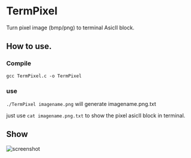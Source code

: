 # TermPixel

Turn pixel image (bmp/png) to terminal AsicII block.

## How to use.

### Compile

`gcc TermPixel.c -o TermPixel`

### use 

`./TermPixel imagename.png` will generate imagename.png.txt 

just use `cat imagename.png.txt` to show the pixel asicII block in terminal.

## Show 
![screenshot](Images/sreenshot01.png)

